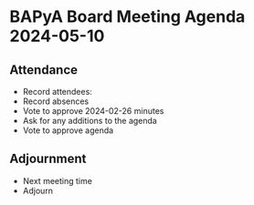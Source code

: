 # BAPyA Board Meeting Agenda 2024-05-10
## Attendance

* Record attendees:
* Record absences
* Vote to approve 2024-02-26 minutes
* Ask for any additions to the agenda
* Vote to approve agenda

## Adjournment

* Next meeting time
* Adjourn

